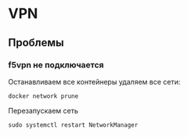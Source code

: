 # VPN

## Проблемы

### f5vpn не подключается

Останавливаем все контейнеры удаляем все сети:

```
docker network prune
```

Перезапускаем сеть

```
sudo systemctl restart NetworkManager
```
